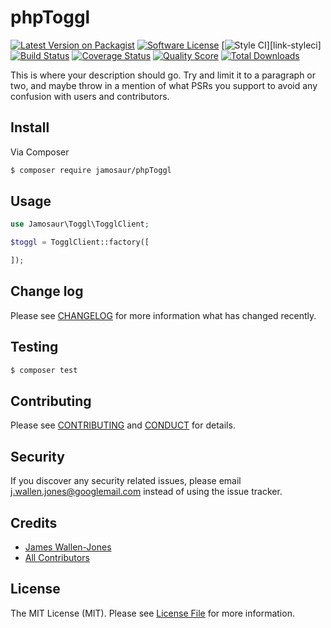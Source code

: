 # phpToggl

[![Latest Version on Packagist][ico-version]][link-packagist]
[![Software License][ico-license]](LICENSE.md)
[![Style CI][ico-styleci]][link-styleci]
[![Build Status][ico-travis]][link-travis]
[![Coverage Status][ico-scrutinizer]][link-scrutinizer]
[![Quality Score][ico-code-quality]][link-code-quality]
[![Total Downloads][ico-downloads]][link-downloads]

This is where your description should go. Try and limit it to a paragraph or two, and maybe throw in a mention of what
PSRs you support to avoid any confusion with users and contributors.

## Install

Via Composer

``` bash
$ composer require jamosaur/phpToggl
```

## Usage

``` php
use Jamosaur\Toggl\TogglClient;

$toggl = TogglClient::factory([

]);
```

## Change log

Please see [CHANGELOG](CHANGELOG.md) for more information what has changed recently.

## Testing

``` bash
$ composer test
```

## Contributing

Please see [CONTRIBUTING](CONTRIBUTING.md) and [CONDUCT](CONDUCT.md) for details.

## Security

If you discover any security related issues, please email j.wallen.jones@googlemail.com instead of using the issue tracker.

## Credits

- [James Wallen-Jones][link-author]
- [All Contributors][link-contributors]

## License

The MIT License (MIT). Please see [License File](LICENSE.md) for more information.

[ico-version]: https://img.shields.io/packagist/v/league/phpToggl.svg?style=flat-square
[ico-license]: https://img.shields.io/badge/license-MIT-brightgreen.svg?style=flat-square
[ico-travis]: https://img.shields.io/travis/thephpleague/phpToggl/master.svg?style=flat-square
[ico-scrutinizer]: https://img.shields.io/scrutinizer/coverage/g/thephpleague/phpToggl.svg?style=flat-square
[ico-code-quality]: https://img.shields.io/scrutinizer/g/thephpleague/phpToggl.svg?style=flat-square
[ico-downloads]: https://img.shields.io/packagist/dt/league/phpToggl.svg?style=flat-square
[ico-styleci]: https://styleci.io/repos/44802443/shield

[link-packagist]: https://packagist.org/packages/jamosaur/php-toggl
[link-travis]: https://travis-ci.org/jaaaaaaaaaam/php-toggl
[link-scrutinizer]: https://scrutinizer-ci.com/g/jamosaur/php-toggl/code-structure
[link-code-quality]: https://scrutinizer-ci.com/g/jamosaur/php-toggl
[link-downloads]: https://packagist.org/packages/jamosaur/php-toggl
[link-author]: https://github.com/jamosaur
[link-contributors]: ../../contributors
[link-style-ci]: https://styleci.io/repos/44802443
